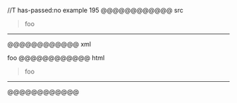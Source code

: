 //T has-passed:no
example 195
@@@@@@@@@@@@ src
> foo
---
@@@@@@@@@@@@ xml
<?xml version="1.0" encoding="UTF-8"?>
<!DOCTYPE document SYSTEM "CommonMark.dtd">
<document xmlns="http://commonmark.org/xml/1.0">
  <block_quote>
    <paragraph>
      <text>foo</text>
    </paragraph>
  </block_quote>
  <thematic_break />
</document>
@@@@@@@@@@@@ html
<blockquote>
<p>foo</p>
</blockquote>
<hr />
@@@@@@@@@@@@
